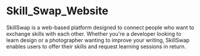 # Skill_Swap_Website
SkillSwap is a web-based platform designed to connect people who want to exchange skills with each other. Whether you're a developer looking to learn design or a photographer wanting to improve your writing, SkillSwap enables users to offer their skills and request learning sessions in return.
